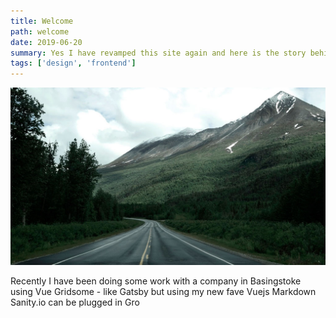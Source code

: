 ```yaml
---
title: Welcome
path: welcome
date: 2019-06-20
summary: Yes I have revamped this site again and here is the story behind it and why such stuff matters to clients current and future! Plus some other thoughts on my favourite tech and tools for building my sites
tags: ['design', 'frontend']
---
```


![background](./images/blog_bg_4.jpg)

Recently I have been doing some work with a company in Basingstoke using Vue
Gridsome - like Gatsby but using my new fave Vuejs
Markdown
Sanity.io can be plugged in 
Gro


